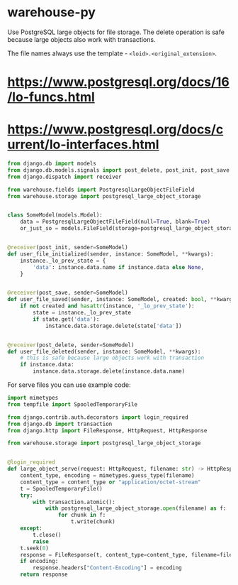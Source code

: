 # warehouse-py

Use PostgreSQL large objects for file storage.
The delete operation is safe because large objects also work with transactions.

The file names always use the template - `<loid>.<original_extension>`.

# https://www.postgresql.org/docs/16/lo-funcs.html
# https://www.postgresql.org/docs/current/lo-interfaces.html

```python
from django.db import models
from django.db.models.signals import post_delete, post_init, post_save
from django.dispatch import receiver

from warehouse.fields import PostgresqlLargeObjectFileField
from warehouse.storage import postgresql_large_object_storage


class SomeModel(models.Model):
    data = PostgresqlLargeObjectFileField(null=True, blank=True)
    or_just_so = models.FileField(storage=postgresql_large_object_storage, null=True, blank=True)


@receiver(post_init, sender=SomeModel)
def user_file_initialized(sender, instance: SomeModel, **kwargs):
    instance._lo_prev_state = {
        'data': instance.data.name if instance.data else None,
    }


@receiver(post_save, sender=SomeModel)
def user_file_saved(sender, instance: SomeModel, created: bool, **kwargs):
    if not created and hasattr(instance, '_lo_prev_state'):
        state = instance._lo_prev_state
        if state.get('data'):
            instance.data.storage.delete(state['data'])


@receiver(post_delete, sender=SomeModel)
def user_file_deleted(sender, instance: SomeModel, **kwargs):
    # this is safe because large objects work with transaction
    if instance.data:
        instance.data.storage.delete(instance.data.name)
```

For serve files you can use example code:
```python
import mimetypes
from tempfile import SpooledTemporaryFile

from django.contrib.auth.decorators import login_required
from django.db import transaction
from django.http import FileResponse, HttpRequest, HttpResponse

from warehouse.storage import postgresql_large_object_storage


@login_required
def large_object_serve(request: HttpRequest, filename: str) -> HttpResponse:
    content_type, encoding = mimetypes.guess_type(filename)
    content_type = content_type or "application/octet-stream"
    t = SpooledTemporaryFile()
    try:
        with transaction.atomic():
            with postgresql_large_object_storage.open(filename) as f:
                for chunk in f:
                    t.write(chunk)
    except:
        t.close()
        raise
    t.seek(0)
    response = FileResponse(t, content_type=content_type, filename=filename)
    if encoding:
        response.headers["Content-Encoding"] = encoding
    return response
```